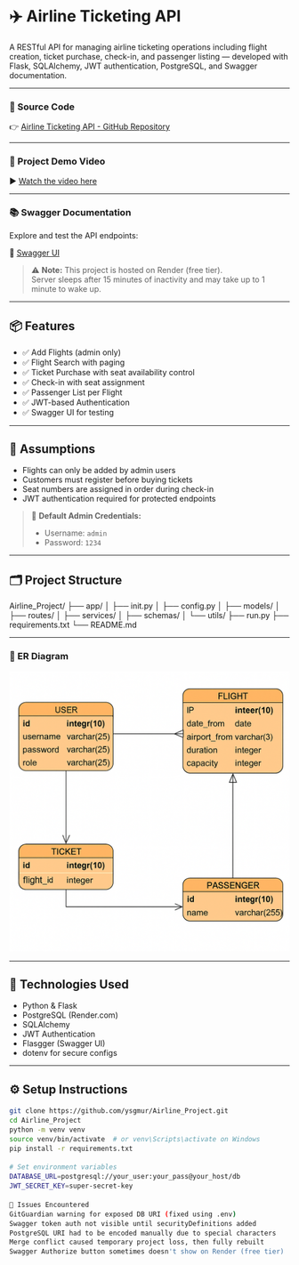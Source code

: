 # ✈️ Airline Ticketing API

A RESTful API for managing airline ticketing operations including flight creation, ticket purchase, check-in, and passenger listing — developed with Flask, SQLAlchemy, JWT authentication, PostgreSQL, and Swagger documentation.

---

### 🔗 Source Code

👉 [Airline Ticketing API - GitHub Repository](https://github.com/ysgmur/Airline_Project)

---

### 🎥 Project Demo Video

▶️ [Watch the video here](https://drive.google.com/file/d/1AlxHvJsv9N3yzEX0g-ZWJBOIb8_LIwVS/view?usp=sharing)

---

### 📚 Swagger Documentation

Explore and test the API endpoints:

🔗 [Swagger UI](https://airline-project-227h.onrender.com/apidocs/#/)

> ⚠️ **Note:** This project is hosted on Render (free tier).  
> Server sleeps after 15 minutes of inactivity and may take up to 1 minute to wake up.

---

## 📦 Features

- ✅ Add Flights (admin only)
- ✅ Flight Search with paging
- ✅ Ticket Purchase with seat availability control
- ✅ Check-in with seat assignment
- ✅ Passenger List per Flight
- ✅ JWT-based Authentication
- ✅ Swagger UI for testing

---

## 🧠 Assumptions

- Flights can only be added by admin users  
- Customers must register before buying tickets  
- Seat numbers are assigned in order during check-in  
- JWT authentication required for protected endpoints  

> 🔐 **Default Admin Credentials:**
> - Username: `admin`
> - Password: `1234`

---

## 🗂️ Project Structure

Airline_Project/ ├── app/ │ ├── init.py │ ├── config.py │ ├── models/ │ ├── routes/ │ ├── services/ │ ├── schemas/ │ └── utils/ ├── run.py ├── requirements.txt └── README.md

---

### 📌 ER Diagram

![ER Diagram](https://github.com/ysgmur/Airline_Project/blob/main/ER_Diagram/ER%20Diagram.png?raw=true)

---

## 🧪 Technologies Used

- Python & Flask  
- PostgreSQL (Render.com)  
- SQLAlchemy  
- JWT Authentication  
- Flasgger (Swagger UI)  
- dotenv for secure configs  

---

## ⚙️ Setup Instructions

```bash
git clone https://github.com/ysgmur/Airline_Project.git
cd Airline_Project
python -m venv venv
source venv/bin/activate  # or venv\Scripts\activate on Windows
pip install -r requirements.txt

# Set environment variables
DATABASE_URL=postgresql://your_user:your_pass@your_host/db
JWT_SECRET_KEY=super-secret-key

🐞 Issues Encountered
GitGuardian warning for exposed DB URI (fixed using .env)
Swagger token auth not visible until securityDefinitions added
PostgreSQL URI had to be encoded manually due to special characters
Merge conflict caused temporary project loss, then fully rebuilt
Swagger Authorize button sometimes doesn't show on Render (free tier)



